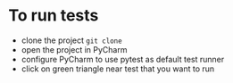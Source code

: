 # To run tests
* clone the project 
```git clone```
* open the project in PyCharm
* configure PyCharm to use pytest as default test runner
* click on green triangle near test that you want to run
